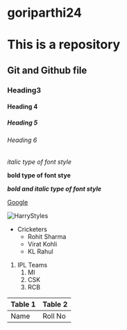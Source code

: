 # goriparthi24


# This is a repository
## Git and Github file
### Heading3
#### Heading 4
##### Heading 5
###### Heading 6

*italic type of font style*

**bold type of font stye**

***bold and italic type of font style***

[Google](www.google.com)

![HarryStyles](https://i.pinimg.com/originals/01/3a/d3/013ad31023d18af6d690ecd176cc9833.jpg)

* Cricketers
  * Rohit Sharma
  * Virat Kohli
  * KL Rahul
1. IPL Teams
    1. MI
    2. CSK
    3. RCB
    
Table 1 | Table 2
--------|--------
Name|Roll No
